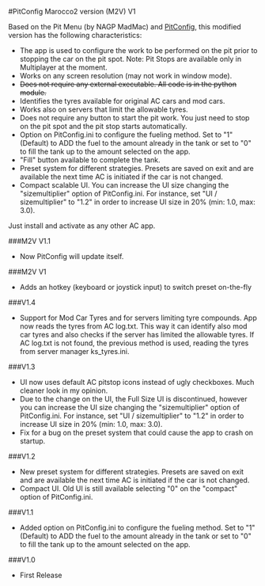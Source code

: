 #PitConfig Marocco2 version (M2V) V1Based on the Pit Menu (by NAGP MadMac) and [PitConfig](http://www.assettocorsa.net/forum/index.php?threads/pitconfig.28683/), this modified version has the following characteristics:- The app is used to configure the work to be performed on the pit prior to stopping the car on the pit spot. Note: Pit Stops are available only in Multiplayer at the moment.- Works on any screen resolution (may not work in window mode).- ~~Does not require any external executable. All code is in the python module.~~- Identifies the tyres available for original AC cars and mod cars.- Works also on servers that limit the allowable tyres.- Does not require any button to start the pit work. You just need to stop on the pit spot and the pit stop starts automatically.- Option on PitConfig.ini to configure the fueling method. Set to "1" (Default) to ADD the fuel to the amount already in the tank or set to "0" to fill the tank up to the amount selected on the app.- "Fill" button available to complete the tank.- Preset system for different strategies. Presets are saved on exit and are available the next time AC is initiated if the car is not changed.- Compact scalable UI. You can increase the UI size changing the "sizemultiplier" option of PitConfig.ini. For instance, set "UI / sizemultiplier" to "1.2" in order to increase UI size in 20% (min: 1.0, max: 3.0).Just install and activate as any other AC app.###M2V V1.1- Now PitConfig will update itself.###M2V V1- Adds an hotkey (keyboard or joystick input) to switch preset on-the-fly###V1.4- Support for Mod Car Tyres and for servers limiting tyre compounds. App now reads the tyres from AC log.txt. This way it can identify also mod car tyres and also checks if the server has limited the allowable tyres. If AC log.txt is not found, the previous method is used, reading the tyres from server manager ks_tyres.ini.###V1.3- UI now uses default AC pitstop icons instead of ugly checkboxes. Much cleaner look in my opinion. - Due to the change on the UI, the Full Size UI is discontinued, however you can increase the UI size changing the "sizemultiplier" option of PitConfig.ini. For instance, set "UI / sizemultiplier" to "1.2" in order to increase UI size in 20% (min: 1.0, max: 3.0).- Fix for a bug on the preset system that could cause the app to crash on startup.###V1.2- New preset system for different strategies. Presets are saved on exit and are available the next time AC is initiated if the car is not changed.- Compact UI. Old UI is still available selecting "0" on the "compact" option of PitConfig.ini.###V1.1- Added option on PitConfig.ini to configure the fueling method. Set to "1" (Default) to ADD the fuel to the amount already in the tank or set to "0" to fill the tank up to the amount selected on the app.###V1.0- First Release